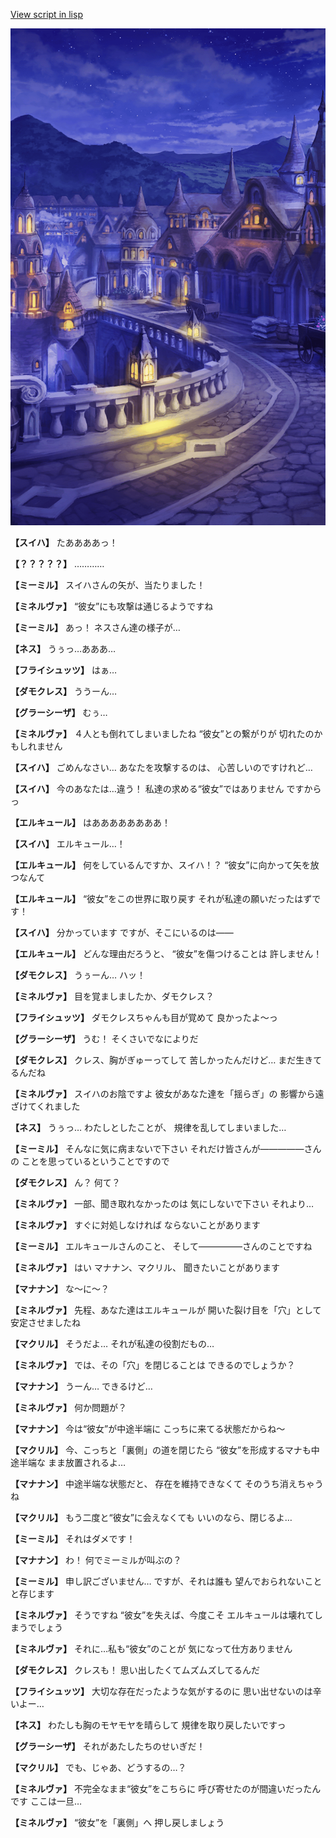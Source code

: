 [View script in lisp](../scripts/202103200.txt)

![town_night_2.png](../images/backgrounds/town_night_2.png)

**【スイハ】**
たああああっ！

**【？？？？？】**
…………

**【ミーミル】**
スイハさんの矢が、当たりました！

**【ミネルヴァ】**
“彼女”にも攻撃は通じるようですね

**【ミーミル】**
あっ！
ネスさん達の様子が…

**【ネス】**
うぅっ…あああ…

**【フライシュッツ】**
はぁ…

**【ダモクレス】**
ううーん…

**【グラーシーザ】**
むぅ…

**【ミネルヴァ】**
４人とも倒れてしまいましたね
“彼女”との繋がりが
切れたのかもしれません

**【スイハ】**
ごめんなさい…
あなたを攻撃するのは、
心苦しいのですけれど…

**【スイハ】**
今のあなたは…違う！
私達の求める“彼女”ではありません
ですからっ

**【エルキュール】**
はああああああああ！

**【スイハ】**
エルキュール…！

**【エルキュール】**
何をしているんですか、スイハ！？
“彼女”に向かって矢を放つなんて

**【エルキュール】**
“彼女”をこの世界に取り戻す
それが私達の願いだったはずです！

**【スイハ】**
分かっています
ですが、そこにいるのは――

**【エルキュール】**
どんな理由だろうと、
“彼女”を傷つけることは
許しません！

**【ダモクレス】**
うぅーん…
ハッ！

**【ミネルヴァ】**
目を覚ましましたか、ダモクレス？

**【フライシュッツ】**
ダモクレスちゃんも目が覚めて
良かったよ～っ

**【グラーシーザ】**
うむ！
そくさいでなによりだ

**【ダモクレス】**
クレス、胸がぎゅーってして
苦しかったんだけど…
まだ生きてるんだね

**【ミネルヴァ】**
スイハのお陰ですよ
彼女があなた達を「揺らぎ」の
影響から遠ざけてくれました

**【ネス】**
うぅっ…
わたしとしたことが、
規律を乱してしまいました…

**【ミーミル】**
そんなに気に病まないで下さい
それだけ皆さんが―――――さんの
ことを思っているということですので

**【ダモクレス】**
ん？
何て？

**【ミネルヴァ】**
一部、聞き取れなかったのは
気にしないで下さい
それより…

**【ミネルヴァ】**
すぐに対処しなければ
ならないことがあります

**【ミーミル】**
エルキュールさんのこと、
そして―――――さんのことですね

**【ミネルヴァ】**
はい
マナナン、マクリル、
聞きたいことがあります

**【マナナン】**
な～に～？

**【ミネルヴァ】**
先程、あなた達はエルキュールが
開いた裂け目を「穴」として
安定させましたね

**【マクリル】**
そうだよ…
それが私達の役割だもの…

**【ミネルヴァ】**
では、その「穴」を閉じることは
できるのでしょうか？

**【マナナン】**
うーん…
できるけど…

**【ミネルヴァ】**
何か問題が？

**【マナナン】**
今は“彼女”が中途半端に
こっちに来てる状態だからね～

**【マクリル】**
今、こっちと「裏側」の道を閉じたら
“彼女”を形成するマナも中途半端な
まま放置されるよ…

**【マナナン】**
中途半端な状態だと、
存在を維持できなくて
そのうち消えちゃうね

**【マクリル】**
もう二度と“彼女”に会えなくても
いいのなら、閉じるよ…

**【ミーミル】**
それはダメです！

**【マナナン】**
わ！
何でミーミルが叫ぶの？

**【ミーミル】**
申し訳ございません…
ですが、それは誰も
望んでおられないことと存じます

**【ミネルヴァ】**
そうですね
“彼女”を失えば、今度こそ
エルキュールは壊れてしまうでしょう

**【ミネルヴァ】**
それに…私も“彼女”のことが
気になって仕方ありません

**【ダモクレス】**
クレスも！
思い出したくてムズムズしてるんだ

**【フライシュッツ】**
大切な存在だったような気がするのに
思い出せないのは辛いよー…

**【ネス】**
わたしも胸のモヤモヤを晴らして
規律を取り戻したいですっ

**【グラーシーザ】**
それがあたしたちのせいぎだ！

**【マクリル】**
でも、じゃあ、どうするの…？

**【ミネルヴァ】**
不完全なまま“彼女”をこちらに
呼び寄せたのが間違いだったんです
ここは一旦…

**【ミネルヴァ】**
“彼女”を「裏側」へ
押し戻しましょう
